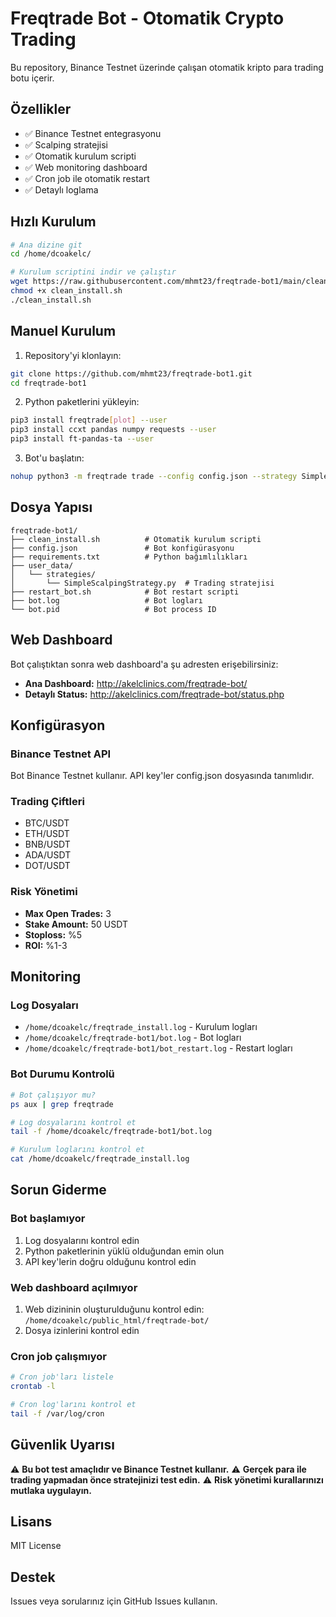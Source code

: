 # Freqtrade Bot - Otomatik Crypto Trading

Bu repository, Binance Testnet üzerinde çalışan otomatik kripto para trading botu içerir.

## Özellikler

- ✅ Binance Testnet entegrasyonu
- ✅ Scalping stratejisi
- ✅ Otomatik kurulum scripti
- ✅ Web monitoring dashboard
- ✅ Cron job ile otomatik restart
- ✅ Detaylı loglama

## Hızlı Kurulum

```bash
# Ana dizine git
cd /home/dcoakelc/

# Kurulum scriptini indir ve çalıştır
wget https://raw.githubusercontent.com/mhmt23/freqtrade-bot1/main/clean_install.sh
chmod +x clean_install.sh
./clean_install.sh
```

## Manuel Kurulum

1. Repository'yi klonlayın:
```bash
git clone https://github.com/mhmt23/freqtrade-bot1.git
cd freqtrade-bot1
```

2. Python paketlerini yükleyin:
```bash
pip3 install freqtrade[plot] --user
pip3 install ccxt pandas numpy requests --user
pip3 install ft-pandas-ta --user
```

3. Bot'u başlatın:
```bash
nohup python3 -m freqtrade trade --config config.json --strategy SimpleScalpingStrategy > bot.log 2>&1 &
```

## Dosya Yapısı

```
freqtrade-bot1/
├── clean_install.sh          # Otomatik kurulum scripti
├── config.json               # Bot konfigürasyonu
├── requirements.txt          # Python bağımlılıkları
├── user_data/
│   └── strategies/
│       └── SimpleScalpingStrategy.py  # Trading stratejisi
├── restart_bot.sh            # Bot restart scripti
├── bot.log                   # Bot logları
└── bot.pid                   # Bot process ID
```

## Web Dashboard

Bot çalıştıktan sonra web dashboard'a şu adresten erişebilirsiniz:
- **Ana Dashboard:** http://akelclinics.com/freqtrade-bot/
- **Detaylı Status:** http://akelclinics.com/freqtrade-bot/status.php

## Konfigürasyon

### Binance Testnet API
Bot Binance Testnet kullanır. API key'ler config.json dosyasında tanımlıdır.

### Trading Çiftleri
- BTC/USDT
- ETH/USDT
- BNB/USDT
- ADA/USDT
- DOT/USDT

### Risk Yönetimi
- **Max Open Trades:** 3
- **Stake Amount:** 50 USDT
- **Stoploss:** %5
- **ROI:** %1-3

## Monitoring

### Log Dosyaları
- `/home/dcoakelc/freqtrade_install.log` - Kurulum logları
- `/home/dcoakelc/freqtrade-bot1/bot.log` - Bot logları
- `/home/dcoakelc/freqtrade-bot1/bot_restart.log` - Restart logları

### Bot Durumu Kontrolü
```bash
# Bot çalışıyor mu?
ps aux | grep freqtrade

# Log dosyalarını kontrol et
tail -f /home/dcoakelc/freqtrade-bot1/bot.log

# Kurulum loglarını kontrol et
cat /home/dcoakelc/freqtrade_install.log
```

## Sorun Giderme

### Bot başlamıyor
1. Log dosyalarını kontrol edin
2. Python paketlerinin yüklü olduğundan emin olun
3. API key'lerin doğru olduğunu kontrol edin

### Web dashboard açılmıyor
1. Web dizininin oluşturulduğunu kontrol edin: `/home/dcoakelc/public_html/freqtrade-bot/`
2. Dosya izinlerini kontrol edin

### Cron job çalışmıyor
```bash
# Cron job'ları listele
crontab -l

# Cron log'larını kontrol et
tail -f /var/log/cron
```

## Güvenlik Uyarısı

⚠️ **Bu bot test amaçlıdır ve Binance Testnet kullanır.**
⚠️ **Gerçek para ile trading yapmadan önce stratejinizi test edin.**
⚠️ **Risk yönetimi kurallarınızı mutlaka uygulayın.**

## Lisans

MIT License

## Destek

Issues veya sorularınız için GitHub Issues kullanın.
